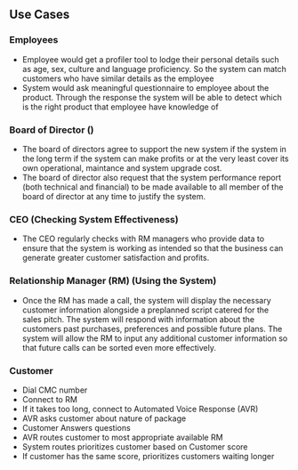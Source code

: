 ## Use Cases

### Employees

* Employee would get a profiler tool to lodge their personal details such as age, sex, culture and language proficiency. So the system can match customers who have similar details as the employee 
* System would ask meaningful questionnaire to employee about the product. Through the response the system will be able to detect which is the right product that employee have knowledge of

### Board of Director ()
* The board of directors agree to support the new system if the system in the long term if the system can make profits or at the very least cover its own operational, maintance and system upgrade cost. 
* The board of director also request that the system performance report (both technical and financial) to be made available to all member of the board of director at any time to justify the system. 

### CEO (Checking System Effectiveness)

* The CEO regularly checks with RM managers who provide data to ensure that the system is working as intended so that the business can generate greater customer satisfaction and profits. 

### Relationship Manager (RM) (Using the System)

* Once the RM has made a call, the system will display the necessary customer information alongside a preplanned script catered for the sales pitch. The system will respond with information about the customers past purchases, preferences and possible future plans. The system will allow the RM to input any additional customer information so that future calls can be sorted even more effectively.

### Customer

* Dial CMC number
* Connect to RM
* If it takes too long, connect to Automated Voice Response (AVR)
* AVR asks customer about nature of package
* Customer Answers questions
* AVR routes customer to most appropriate available RM
* System routes prioritizes customer based on Customer score
* If customer has the same score, prioritizes customers waiting longer

